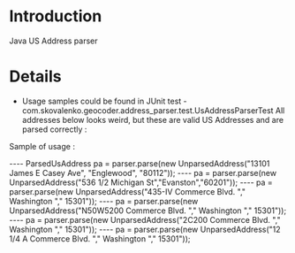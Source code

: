 # Introduction #

Java US Address parser


# Details #

  * Usage samples could be found in JUnit test - com.skovalenko.geocoder.address\_parser.test.UsAddressParserTest
All addresses below looks weird, but these are valid US Addresses and are parsed correctly :

Sample of usage :

---- ParsedUsAddress pa = parser.parse(new UnparsedAddress("13101 James E Casey Ave", "Englewood", "80112"));
---- pa = parser.parse(new UnparsedAddress("536 1/2 Michigan St","Evanston","60201"));
---- pa = parser.parse(new UnparsedAddress("435-IV Commerce Blvd. "," Washington "," 15301"));
---- pa = parser.parse(new UnparsedAddress("N50W5200 Commerce Blvd. "," Washington "," 15301"));
---- pa = parser.parse(new UnparsedAddress("2C200 Commerce Blvd. "," Washington "," 15301"));
---- pa = parser.parse(new UnparsedAddress("12 1/4 A Commerce Blvd. "," Washington "," 15301"));